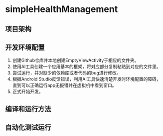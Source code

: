 # simpleHealthManagement

## 项目架构

## 开发环境配置

1. 创建Github仓库并本地创建EmptyViewActivity于相应的文件夹。
2. 使用AI工具创建一个应用基本的框架，将对应部分复制粘贴到对应的文件里。
3. 尝试运行，并对缺少的依赖库或者代码的bug进行修改。
4. 根据Android Studio反馈错误，利用AI工具快速清楚开发时环境配置的障碍，直到可以正确运行app无报错并在虚拟机中看到窗口。
5. 正式开始开发。

## 编译和运行方法


## 自动化测试运行


